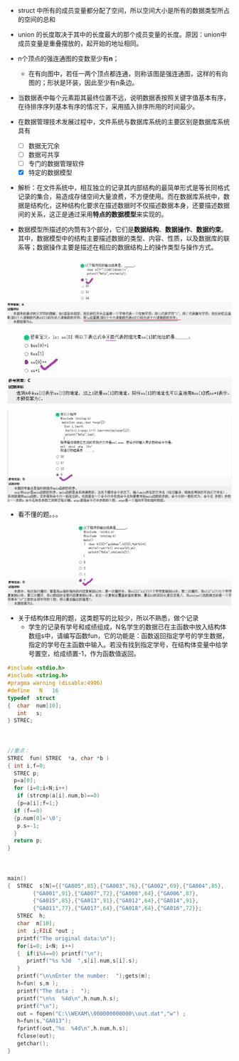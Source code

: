 - struct 中所有的成员变量都分配了空间，所以空间大小是所有的数据类型所占的空间的总和
- union 的长度取决于其中的长度最大的那个成员变量的长度。原因：union中成员变量是重叠摆放的，起开始的地址相同。
- n个顶点的强连通图的变数至少有**n**；
  - 在有向图中，若任一两个顶点都连通，则称该图是强连通图，这样的有向图的；形状是环装，因此至少有n条边。
- 当数据表中每个元素距其最终位置不远，说明数据表按照关键字值基本有序，在待排序序列基本有序的情况下，采用插入排序所用的时间最少。

- 在数据管理技术发展过程中，文件系统与数据库系统的主要区别是数据库系统具有
  - [ ] 数据无冗余
  - [ ] 数据可共享
  - [ ] 专门的数据管理软件
  - [x] 特定的数据模型

- 解析：在文件系统中，相互独立的记录其内部结构的最简单形式是等长同格式记录的集合，易造成存储空间大量浪费，不方便使用。而在数据库系统中，数据是结构化，这种结构化要求在描述数据时不仅描述数据本身，还要描述数据间的关系，这正是通过采用**特点的数据模型**来实现的。
- 数据模型所描述的内筒有3个部分，它们是**数据结构**、**数据操作**、**数据约束**。其中，数据模型中的结构主要描述数据的类型、内容、性质，以及数据库的联系等；数据操作主要是描述在相应的数据结构上的操作类型与操作方式。

![](../Image/二级错题笔记6_1.png)





![](../Image/二级错题笔记6_2.png)





![](../Image/二级错题笔记6_3.png)



- 看不懂的题。。。

![](../Image/二级错题笔记6_4.png)







- 关于结构体应用的题，这类题写的比较少，所以不熟悉，做个记录
  - 学生的记录有学号和成绩组成，N名学生的数据已在主函数中放入结构体数组s中，请编写函数fun，它的功能是：函数返回指定学号的学生数据，指定的学号在主函数中输入。若没有找到指定学号，在结构体变量中给学号置空，给成绩置-1，作为函数值返回。

```c
#include <stdio.h>
#include <string.h>
#pragma warning (disable:4996)
#define   N   16
typedef  struct
{  char  num[10];
   int   s;
} STREC;



//重点：
STREC  fun( STREC  *a, char *b )
{ int i,f=0;
  STREC p;          
  p=a[0];
  for (i=0;i<N;i++)
   if (strcmp(a[i].num,b)==0) 
   {p=a[i];f=1;}  
  if (f==0)          
  {p.num[0]='\0';   
   p.s=-1;
  }
  return p;
}



main()
{  STREC  s[N]={{"GA005",85},{"GA003",76},{"GA002",69},{"GA004",85},
		{"GA001",91},{"GA007",72},{"GA008",64},{"GA006",87},
		{"GA015",85},{"GA013",91},{"GA012",64},{"GA014",91},
		{"GA011",77},{"GA017",64},{"GA018",64},{"GA016",72}};
   STREC  h;
   char  m[10];
   int  i;FILE *out ;
   printf("The original data:\n");
   for(i=0; i<N; i++)
   {  if(i%4==0) printf("\n");
      printf("%s %3d  ",s[i].num,s[i].s);
   }
   printf("\n\nEnter the number:  ");gets(m);
   h=fun( s,m );
   printf("The data :  ");
   printf("\n%s  %4d\n",h.num,h.s);
   printf("\n");
   out = fopen("C:\\WEXAM\\000000000000\\out.dat","w") ;
   h=fun(s,"GA013");
   fprintf(out,"%s  %4d\n",h.num,h.s);
   fclose(out);
   getchar();
}
```

